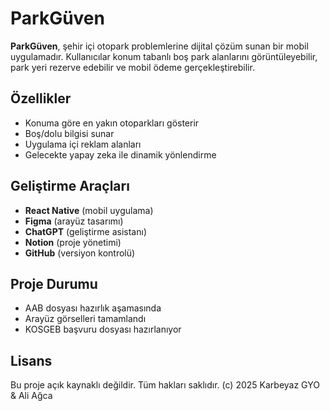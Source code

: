 # ParkGüven

**ParkGüven**, şehir içi otopark problemlerine dijital çözüm sunan bir mobil uygulamadır. Kullanıcılar konum tabanlı boş park alanlarını görüntüleyebilir, park yeri rezerve edebilir ve mobil ödeme gerçekleştirebilir.

## Özellikler

- Konuma göre en yakın otoparkları gösterir  
- Boş/dolu bilgisi sunar  
- Uygulama içi reklam alanları  
- Gelecekte yapay zeka ile dinamik yönlendirme

## Geliştirme Araçları

- **React Native** (mobil uygulama)
- **Figma** (arayüz tasarımı)
- **ChatGPT** (geliştirme asistanı)
- **Notion** (proje yönetimi)
- **GitHub** (versiyon kontrolü)

## Proje Durumu

- AAB dosyası hazırlık aşamasında  
- Arayüz görselleri tamamlandı  
- KOSGEB başvuru dosyası hazırlanıyor

## Lisans

Bu proje açık kaynaklı değildir. Tüm hakları saklıdır. (c) 2025 Karbeyaz GYO & Ali Ağca
